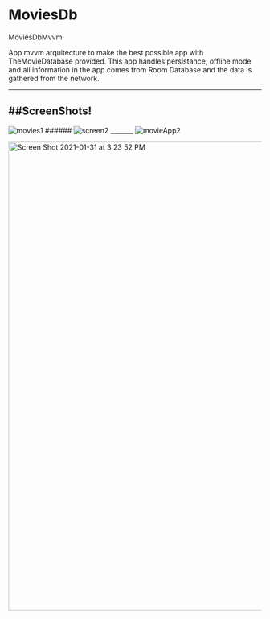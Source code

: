 # MoviesDb
MoviesDbMvvm

App mvvm arquitecture to make the best possible app with TheMovieDatabase provided.
This app handles persistance, offline mode and all information in the app comes from Room Database and the data is gathered 
from the network.

--- 
##ScreenShots!
---
![movies1](https://user-images.githubusercontent.com/28768991/103659757-ca8f0480-4f3a-11eb-9d68-ea58d3e4ce1b.png)  ###### ![screen2](https://user-images.githubusercontent.com/28768991/103817244-49b43380-5034-11eb-89f1-5097182e48fd.png)
_______ ![movieApp2](https://user-images.githubusercontent.com/28768991/104638639-75f33400-5674-11eb-9b39-cf749b1d5462.png)

<img width="933" alt="Screen Shot 2021-01-31 at 3 23 52 PM" src="https://user-images.githubusercontent.com/28768991/106396839-7d3a7180-63d8-11eb-943a-dc33fa197dea.png">
